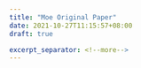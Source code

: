 ```yaml
---
title: "Moe Original Paper"
date: 2021-10-27T11:15:57+08:00
draft: true

excerpt_separator: <!--more-->
---
```

<!--more-->


